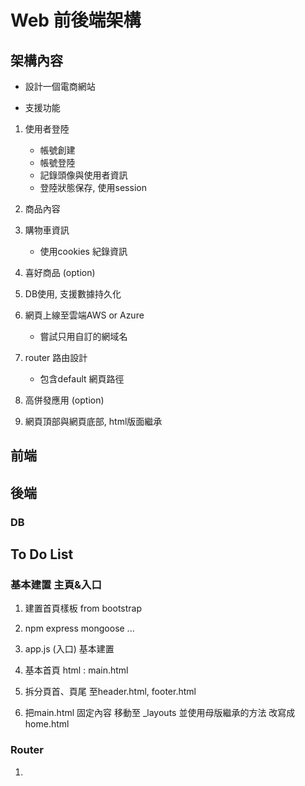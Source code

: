 

# Web 前後端架構

## 架構內容

- 設計一個電商網站

- 支援功能
1. 使用者登陸
	- 帳號創建
	- 帳號登陸
	- 記錄頭像與使用者資訊
	- 登陸狀態保存, 使用session

2. 商品內容

3. 購物車資訊
	- 使用cookies 紀錄資訊

4. 喜好商品 (option)

5. DB使用, 支援數據持久化

6. 網頁上線至雲端AWS or Azure
	- 嘗試只用自訂的網域名

7. router 路由設計 
	- 包含default 網頁路徑

8. 高併發應用 (option)

9. 網頁頂部與網頁底部, html版面繼承

## 前端

## 後端

### DB

## To Do List

### 基本建置 主頁&入口

1. 建置首頁樣板 from bootstrap

2. npm express mongoose ...

3. app.js (入口) 基本建置

4. 基本首頁 html : main.html

5. 拆分頁首、頁尾 至header.html, footer.html

6. 把main.html 固定內容 移動至 \_layouts 
   並使用母版繼承的方法 改寫成home.html

### Router

1. 


